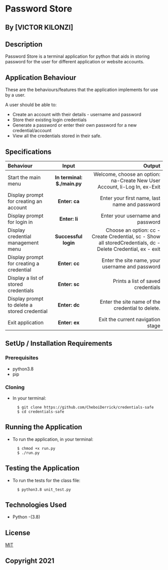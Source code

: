 # Password Store

## By [VICTOR KILONZI]

## Description
Password Store is a terminal application for python that aids in storing password for the user for different application or website accounts.

## Application Behaviour
These are the behaviours/features that the application implements for use by a user.

A user should be able to:
* Create an account with their details - username and password
* Store their existing login credentials
* Generate a password  or enter their own password for a new credential/account
* View all the credentials stored in their safe.

## Specifications
| Behaviour | Input | Output |
| :---------------- | :---------------: | ------------------: |
| Start the main menu | **In terminal: $./main.py** | Welcome, choose an option: na-Create New User Account, li-Log In, ex-Exit |
| Display prompt for creating an account | **Enter: ca** | Enter your first name, last name and password |
| Display prompt for login in | **Enter: li** | Enter your username and password |
| Display credential management menu| **Successful login** | Choose an option: cc - Create Credential, sc - Show all storedCredentials, dc - Delete Credential, ex - exit |
| Display prompt for creating a credential | **Enter: cc** | Enter the site name, your username and password |
| Display a list of stored credentials | **Enter: sc** | Prints a list of saved credentials |
| Display prompt to delete a stored credential | **Enter: dc** | Enter the site name of the credential to delete. |
| Exit application | **Enter: ex** | Exit the current navigation stage |

## SetUp / Installation Requirements
### Prerequisites
* python3.8
* pip

### Cloning
* In your terminal:
        
        $ git clone https://github.com/CheboiDerrick/credentials-safe
        $ cd credentials-safe

## Running the Application
* To run the application, in your terminal:

        $ chmod +x run.py
        $ ./run.py
        
## Testing the Application
* To run the tests for the class file:

        $ python3.8 unit_test.py
        
## Technologies Used
* Python -(3.8)

## License
[MIT](https://github.com/CheboiDerrick/credentials-safe/blob/main/LICENSE) 

## Copyright 2021
